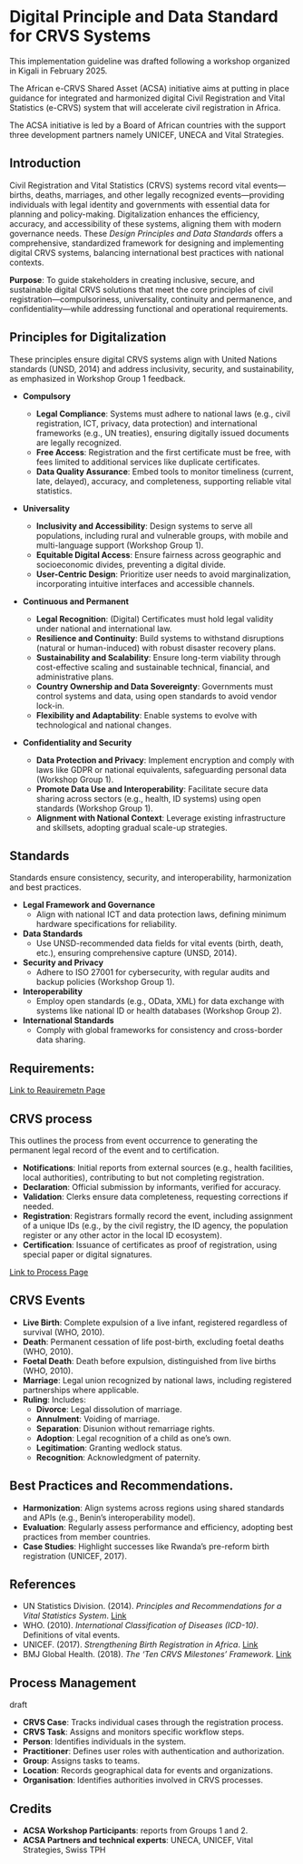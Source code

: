 # Digital Principle and Data Standard for CRVS Systems

This implementation guideline was drafted following a workshop organized in Kigali in February 2025.

The African e-CRVS Shared Asset (ACSA) initiative aims at putting in place guidance for integrated and harmonized digital Civil Registration and Vital Statistics (e-CRVS) system that will accelerate civil registration in Africa.

The ACSA initiative is led by a Board of African countries with the support three development partners namely UNICEF, UNECA and Vital Strategies.

## Introduction
Civil Registration and Vital Statistics (CRVS) systems record vital events—births, deaths, marriages, and other legally recognized events—providing individuals with legal identity and governments with essential data for planning and policy-making. Digitalization enhances the efficiency, accuracy, and accessibility of these systems, aligning them with modern governance needs. These *Design Principles and Data Standards* offers a comprehensive, standardized framework for designing and implementing digital CRVS systems, balancing international best practices with national contexts.

**Purpose**: To guide stakeholders in creating inclusive, secure, and sustainable digital CRVS solutions that meet the core principles of civil registration—compulsoriness, universality, continuity and permanence, and confidentiality—while addressing functional and operational requirements.

## Principles for Digitalization
These principles ensure digital CRVS systems align with United Nations standards (UNSD, 2014) and address inclusivity, security, and sustainability, as emphasized in Workshop Group 1 feedback.

- **Compulsory**
  - **Legal Compliance**: Systems must adhere to national laws (e.g., civil registration, ICT, privacy, data protection) and international frameworks (e.g., UN treaties), ensuring digitally issued documents are legally recognized.
  - **Free Access**: Registration and the first certificate must be free, with fees limited to additional services like duplicate certificates.
  - **Data Quality Assurance**: Embed tools to monitor timeliness (current, late, delayed), accuracy, and completeness, supporting reliable vital statistics.

- **Universality**
  - **Inclusivity and Accessibility**: Design systems to serve all populations, including rural and vulnerable groups, with mobile and multi-language support (Workshop Group 1).
  - **Equitable Digital Access**: Ensure fairness across geographic and socioeconomic divides, preventing a digital divide.
  - **User-Centric Design**: Prioritize user needs to avoid marginalization, incorporating intuitive interfaces and accessible channels.

- **Continuous and Permanent**
  - **Legal Recognition**: (Digital) Certificates must hold legal validity under national and international law.
  - **Resilience and Continuity**: Build systems to withstand disruptions (natural or human-induced) with robust disaster recovery plans.
  - **Sustainability and Scalability**: Ensure long-term viability through cost-effective scaling and sustainable technical, financial, and administrative plans.
  - **Country Ownership and Data Sovereignty**: Governments must control systems and data, using open standards to avoid vendor lock-in.
  - **Flexibility and Adaptability**: Enable systems to evolve with technological and national changes.

- **Confidentiality and Security**
  - **Data Protection and Privacy**: Implement encryption and comply with laws like GDPR or national equivalents, safeguarding personal data (Workshop Group 1).
  - **Promote Data Use and Interoperability**: Facilitate secure data sharing across sectors (e.g., health, ID systems) using open standards (Workshop Group 1).
  - **Alignment with National Context**: Leverage existing infrastructure and skillsets, adopting gradual scale-up strategies.

## Standards
Standards ensure consistency, security, and interoperability, harmonization and best practices.

- **Legal Framework and Governance**
  - Align with national ICT and data protection laws, defining minimum hardware specifications for reliability.
- **Data Standards**
  - Use UNSD-recommended data fields for vital events (birth, death, etc.), ensuring comprehensive capture (UNSD, 2014).
- **Security and Privacy**
  - Adhere to ISO 27001 for cybersecurity, with regular audits and backup policies (Workshop Group 1).
- **Interoperability**
  - Employ open standards (e.g., OData, XML) for data exchange with systems like national ID or health databases (Workshop Group 2).
- **International Standards**
  - Comply with global frameworks for consistency and cross-border data sharing.

## Requirements:

[Link to Reauiremetn Page](./requirements)

## CRVS process
This outlines the process from event occurrence to generating the permanent legal record of the event and to certification.

- **Notifications**: Initial reports from external sources (e.g., health facilities, local authorities), contributing to but not completing registration.
- **Declaration**: Official submission by informants, verified for accuracy.
- **Validation**: Clerks ensure data completeness, requesting corrections if needed.
- **Registration**: Registrars formally record the event, including assignment of a unique IDs (e.g., by the civil registry, the ID agency, the population register or any other actor in the local ID ecosystem).
- **Certification**: Issuance of certificates as proof of registration, using special paper or digital signatures.

[Link to Process Page](./process)

## CRVS Events

- **Live Birth**: Complete expulsion of a live infant, registered regardless of survival (WHO, 2010).
- **Death**: Permanent cessation of life post-birth, excluding foetal deaths (WHO, 2010).
- **Foetal Death**: Death before expulsion, distinguished from live births (WHO, 2010).
- **Marriage**: Legal union recognized by national laws, including registered partnerships where applicable.
- **Ruling**: Includes:
  - **Divorce**: Legal dissolution of marriage.
  - **Annulment**: Voiding of marriage.
  - **Separation**: Disunion without remarriage rights.
  - **Adoption**: Legal recognition of a child as one’s own.
  - **Legitimation**: Granting wedlock status.
  - **Recognition**: Acknowledgment of paternity.


## Best Practices and Recommendations.

- **Harmonization**: Align systems across regions using shared standards and APIs (e.g., Benin’s interoperability model).
- **Evaluation**: Regularly assess performance and efficiency, adopting best practices from member countries.
- **Case Studies**: Highlight successes like Rwanda’s pre-reform birth registration (UNICEF, 2017).

## References
- UN Statistics Division. (2014). *Principles and Recommendations for a Vital Statistics System*. [Link](https://unstats.un.org/unsd/demographic/standmeth/principles/m19rev3en.pdf)
- WHO. (2010). *International Classification of Diseases (ICD-10)*. Definitions of vital events.
- UNICEF. (2017). *Strengthening Birth Registration in Africa*. [Link](https://www.unicef.org/reports)
- BMJ Global Health. (2018). *The ‘Ten CRVS Milestones’ Framework*. [Link](https://gh.bmj.com/content/bmjgh/3/2/e000673.full.pdf)


## Process Management
draft

- **CRVS Case**: Tracks individual cases through the registration process.
- **CRVS Task**: Assigns and monitors specific workflow steps.
- **Person**: Identifies individuals in the system.
- **Practitioner**: Defines user roles with authentication and authorization.
- **Group**: Assigns tasks to teams.
- **Location**: Records geographical data for events and organizations.
- **Organisation**: Identifies authorities involved in CRVS processes.

## Credits
- **ACSA Workshop Participants**: reports from Groups 1 and 2.
- **ACSA Partners and technical experts**: UNECA, UNICEF, Vital Strategies, Swiss TPH


